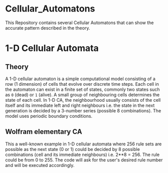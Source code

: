 # Cellular_Automatons
This Repository contains several Cellular Automatons that can show the accurate pattern described in the theory.

# 1-D Cellular Automata
## Theory
A 1-D cellular automaton is a simple computational model consisting of a row (1 dimension) of cells that evolve over discrete time steps. Each cell in the automaton can exist in a finite set of states, commonly two states such as `0` (dead) or `1` (alive). A small group of neighbouring cells determines the state of each cell. In 1-D CA, the neighbourhood usually consists of the cell itself and its immediate left and right neighbours i.e. the state in the next generation is decided by a 3-number series (possible 8 combinations). The model uses periodic boundary conditions.

## Wolfram elementary CA
This a well-known example in 1-D cellular automata where 256 rule sets are possible as the next state (0 or 1) could be decided by 8 possible combinations (cell and its immediate neighbours) i.e. 2**8 = 256. The rule could be from 0 to 255. The code will ask for the user's desired rule number and will be executed accordingly.



